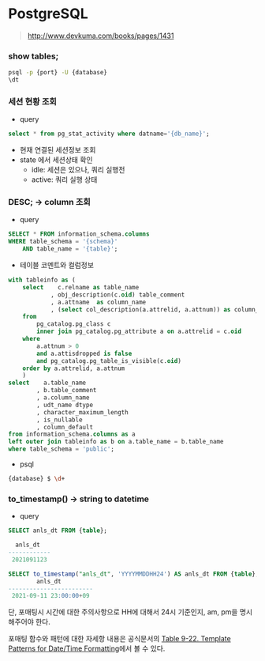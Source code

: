 # PostgreSQL

> http://www.devkuma.com/books/pages/1431

### show tables;

```bash
psql -p {port} -U {database}
\dt
```

### 세션 현황 조회

- query

```sql
select * from pg_stat_activity where datname='{db_name}';
```

- 현재 연결된 세션정보 조회
- state 에서 세션상태 확인
  - idle: 세션은 있으나, 쿼리 실행전
  - active: 쿼리 실행 상태

### DESC; -> column 조회

- query

```sql
SELECT * FROM information_schema.columns
WHERE table_schema = '{schema}'
    AND table_name = '{table}';
```

- 테이블 코멘트와 컬럼정보

```sql
with tableinfo as (
	select    c.relname as table_name
            , obj_description(c.oid) table_comment
            , a.attname  as column_name
            , (select col_description(a.attrelid, a.attnum)) as column_comment
	from
	    pg_catalog.pg_class c
	    inner join pg_catalog.pg_attribute a on a.attrelid = c.oid
	where
	    a.attnum > 0
	    and a.attisdropped is false
	    and pg_catalog.pg_table_is_visible(c.oid)
	order by a.attrelid, a.attnum
	)
select    a.table_name
        , b.table_comment
        , a.column_name
        , udt_name dtype
        , character_maximum_length
        , is_nullable
        , column_default
from information_schema.columns as a
left outer join tableinfo as b on a.table_name = b.table_name
where table_schema = 'public';
```

- psql

```bash
{database} $ \d+
```

### to_timestamp() -> string to datetime

- query

```sql
SELECT anls_dt FROM {table};

  anls_dt
------------
 2021091123

SELECT to_timestamp("anls_dt", 'YYYYMMDDHH24') AS anls_dt FROM {table};
        anls_dt
------------------------
 2021-09-11 23:00:00+09
```

단, 포매팅시 시간에 대한 주의사항으로 HH에 대해서 24시 기준인지, am, pm을 명시해주어야 한다.

포매팅 함수와 패턴에 대한 자세항 내용은 공식문서의 [Table 9-22. Template Patterns for Date/Time Formatting](https://www.postgresql.org/docs/9.2/functions-formatting.html)에서 볼 수 있다.

